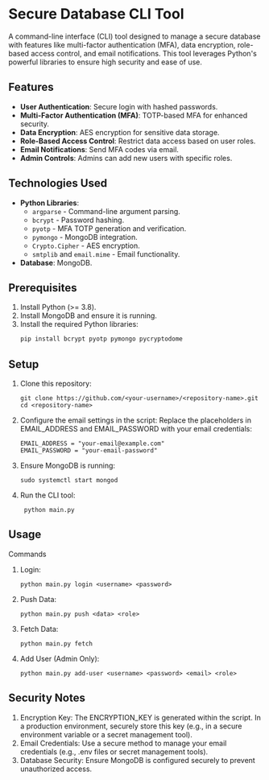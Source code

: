 # Secure Database CLI Tool

A command-line interface (CLI) tool designed to manage a secure database with features like multi-factor authentication (MFA), data encryption, role-based access control, and email notifications. This tool leverages Python's powerful libraries to ensure high security and ease of use.

## Features
- **User Authentication**: Secure login with hashed passwords.
- **Multi-Factor Authentication (MFA)**: TOTP-based MFA for enhanced security.
- **Data Encryption**: AES encryption for sensitive data storage.
- **Role-Based Access Control**: Restrict data access based on user roles.
- **Email Notifications**: Send MFA codes via email.
- **Admin Controls**: Admins can add new users with specific roles.

## Technologies Used
- **Python Libraries**:
  - `argparse` - Command-line argument parsing.
  - `bcrypt` - Password hashing.
  - `pyotp` - MFA TOTP generation and verification.
  - `pymongo` - MongoDB integration.
  - `Crypto.Cipher` - AES encryption.
  - `smtplib` and `email.mime` - Email functionality.
- **Database**: MongoDB.

## Prerequisites

1. Install Python (>= 3.8).
2. Install MongoDB and ensure it is running.
3. Install the required Python libraries:
   ```bash
   pip install bcrypt pyotp pymongo pycryptodome

## Setup
1. Clone this repository:

       git clone https://github.com/<your-username>/<repository-name>.git
       cd <repository-name>
2. Configure the email settings in the script: Replace the placeholders in EMAIL_ADDRESS and EMAIL_PASSWORD with your email credentials:

       EMAIL_ADDRESS = "your-email@example.com"
       EMAIL_PASSWORD = "your-email-password"
3. Ensure MongoDB is running:

       sudo systemctl start mongod
4. Run the CLI tool:

        python main.py

## Usage

Commands
1. Login:

       python main.py login <username> <password>
2. Push Data:

       python main.py push <data> <role>
3. Fetch Data:

       python main.py fetch
4. Add User (Admin Only):

       python main.py add-user <username> <password> <email> <role>
## Security Notes
1. Encryption Key: The ENCRYPTION_KEY is generated within the script. In a production environment, securely store this key (e.g., in a secure environment variable or a secret management tool).
2. Email Credentials: Use a secure method to manage your email credentials (e.g., .env files or secret management tools).
3. Database Security: Ensure MongoDB is configured securely to prevent unauthorized access.


